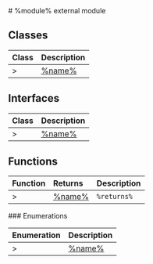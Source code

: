 <module>
# %module% external module
</module>

<class>

## Classes

| Class	   |  Description |
|:-------------|:---------------|
>| [%name%](%link%.md)     | %description% |

</class>

<interface>

## Interfaces

| Class	   |  Description |
|:-------------|:---------------|
>| [%name%](%link%.md)   | %description%  |

</interface>

<functions>

## Functions

| Function	   | Returns | Description |
|:-------------|:------|:---------------|
>| [%name%](%link%.md) |`%returns% `   | %description%  |

</functions>

<enumeration>
### Enumerations

| Enumeration	   | Description|
|:-----------|:------------|
>|[%name%](%link%.md)    | %description% |

</enumeration>

